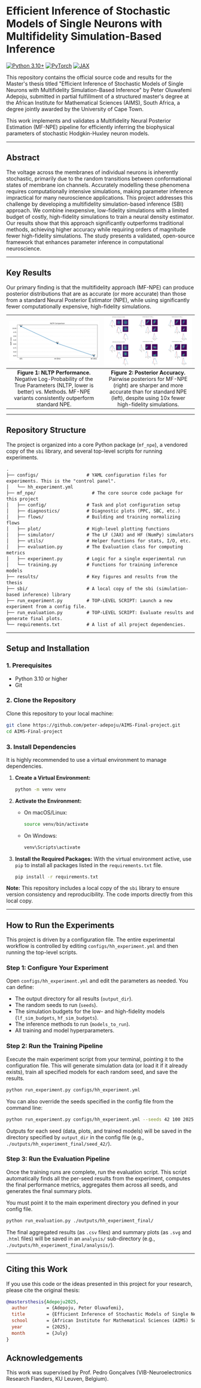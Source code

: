 # Efficient Inference of Stochastic Models of Single Neurons with Multifidelity Simulation-Based Inference

[![Python 3.10+](https://img.shields.io/badge/python-3.10+-blue.svg)](https://www.python.org/downloads/)
[![PyTorch](https://img.shields.io/badge/PyTorch-%23EE4C2C.svg?style=flat&logo=PyTorch&logoColor=white)](https://pytorch.org/)
[![JAX](https://img.shields.io/badge/JAX-%234285F4.svg?style=flat)](https://github.com/google/jax)

This repository contains the official source code and results for the Master's thesis titled "Efficient Inference of Stochastic Models of Single Neurons with Multifidelity Simulation-Based Inference" by Peter Oluwafemi Adepoju, submitted in partial fulfillment of a structured master's degree at the African Institute for Mathematical Sciences (AIMS), South Africa, a degree jointly awarded by the University of Cape Town.

This work implements and validates a Multifidelity Neural Posterior Estimation (MF-NPE) pipeline for efficiently inferring the biophysical parameters of stochastic Hodgkin-Huxley neuron models.

---

## Abstract

The voltage across the membranes of individual neurons is inherently stochastic, primarily due to the random transitions between conformational states of membrane ion channels. Accurately modelling these phenomena requires computationally intensive simulations, making parameter inference impractical for many neuroscience applications. This project addresses this challenge by developing a multifidelity simulation-based inference (SBI) approach. We combine inexpensive, low-fidelity simulations with a limited budget of costly, high-fidelity simulations to train a neural density estimator. Our results show that this approach significantly outperforms traditional methods, achieving higher accuracy while requiring orders of magnitude fewer high-fidelity simulations. The study presents a validated, open-source framework that enhances parameter inference in computational neuroscience.

---

## Key Results

Our primary finding is that the multifidelity approach (MF-NPE) can produce posterior distributions that are as accurate (or more accurate) than those from a standard Neural Posterior Estimator (NPE), while using significantly fewer computationally expensive, high-fidelity simulations.

| ![NLTP Comparison](results/nltp_comparison.png) | ![Posterior Comparison](results/posterior_comparison.png) |
|:---:|:---:|
| **Figure 1: NLTP Performance.** Negative Log-Probability of the True Parameters (NLTP, lower is better) vs. Methods. MF-NPE variants consistently outperform standard NPE. | **Figure 2: Posterior Accuracy.** Pairwise posteriors for MF-NPE (right) are sharper and more accurate than for standard NPE (left), despite using 10x fewer high-fidelity simulations. |

---

## Repository Structure

The project is organized into a core Python package (`mf_npe`), a vendored copy of the `sbi` library, and several top-level scripts for running experiments.

```
.
├── configs/                  # YAML configuration files for experiments. This is the "control panel".
│   └── hh_experiment.yml
├── mf_npe/                     # The core source code package for this project
│   ├── config/               # Task and plot configuration setup
│   ├── diagnostics/          # Diagnostic plots (PPC, SBC, etc.)
│   ├── flows/                # Building and training normalizing flows
│   ├── plot/                 # High-level plotting functions
│   ├── simulator/            # The LF (JAX) and HF (NumPy) simulators
│   ├── utils/                # Helper functions for stats, I/O, etc.
│   ├── evaluation.py         # The Evaluation class for computing metrics
│   ├── experiment.py         # Logic for a single experimental run
│   └── training.py           # Functions for training inference models
├── results/                  # Key figures and results from the thesis
├── sbi/                      # A local copy of the sbi (simulation-based inference) library
├── run_experiment.py         # TOP-LEVEL SCRIPT: Launch a new experiment from a config file.
├── run_evaluation.py         # TOP-LEVEL SCRIPT: Evaluate results and generate final plots.
└── requirements.txt          # A list of all project dependencies.
```

---

## Setup and Installation

### 1. Prerequisites
- Python 3.10 or higher
- Git

### 2. Clone the Repository
Clone this repository to your local machine:
```bash
git clone https://github.com/peter-adepoju/AIMS-Final-project.git
cd AIMS-Final-project
```

### 3. Install Dependencies
It is highly recommended to use a virtual environment to manage dependencies.

1.  **Create a Virtual Environment:**
    ```bash
    python -m venv venv
    ```

2.  **Activate the Environment:**
    *   On macOS/Linux:
        ```bash
        source venv/bin/activate
        ```
    *   On Windows:
        ```bash
        venv\Scripts\activate
        ```

3.  **Install the Required Packages:**
    With the virtual environment active, use `pip` to install all packages listed in the `requirements.txt` file.
    ```bash
    pip install -r requirements.txt
    ```

**Note:** This repository includes a local copy of the `sbi` library to ensure version consistency and reproducibility. The code imports directly from this local copy.

---

## How to Run the Experiments

This project is driven by a configuration file. The entire experimental workflow is controlled by editing `configs/hh_experiment.yml` and then running the top-level scripts.

### Step 1: Configure Your Experiment
Open `configs/hh_experiment.yml` and edit the parameters as needed. You can define:
- The output directory for all results (`output_dir`).
- The random seeds to run (`seeds`).
- The simulation budgets for the low- and high-fidelity models (`lf_sim_budgets`, `hf_sim_budgets`).
- The inference methods to run (`models_to_run`).
- All training and model hyperparameters.

### Step 2: Run the Training Pipeline
Execute the main experiment script from your terminal, pointing it to the configuration file. This will generate simulation data (or load it if it already exists), train all specified models for each random seed, and save the results.

```bash
python run_experiment.py configs/hh_experiment.yml
```
You can also override the seeds specified in the config file from the command line:
```bash
python run_experiment.py configs/hh_experiment.yml --seeds 42 100 2025
```
Outputs for each seed (data, plots, and trained models) will be saved in the directory specified by `output_dir` in the config file (e.g., `./outputs/hh_experiment_final/seed_42/`).

### Step 3: Run the Evaluation Pipeline
Once the training runs are complete, run the evaluation script. This script automatically finds all the per-seed results from the experiment, computes the final performance metrics, aggregates them across all seeds, and generates the final summary plots.

You must point it to the main experiment directory you defined in your config file.
```bash
python run_evaluation.py ./outputs/hh_experiment_final/
```
The final aggregated results (as `.csv` files) and summary plots (as `.svg` and `.html` files) will be saved in an `analysis/` sub-directory (e.g., `./outputs/hh_experiment_final/analysis/`).

---

## Citing this Work
If you use this code or the ideas presented in this project for your research, please cite the original thesis:

```bibtex
@mastersthesis{Adepoju2025,
  author       = {Adepoju, Peter Oluwafemi},
  title        = {Efficient Inference of Stochastic Models of Single Neurons with Multifidelity Simulation-Based Inference},
  school       = {African Institute for Mathematical Sciences (AIMS) South Africa},
  year         = {2025},
  month        = {July}
}
```

## Acknowledgements
This work was supervised by Prof. Pedro Gonçalves (VIB-Neuroelectronics Research Flanders, KU Leuven, Belgium).
```
